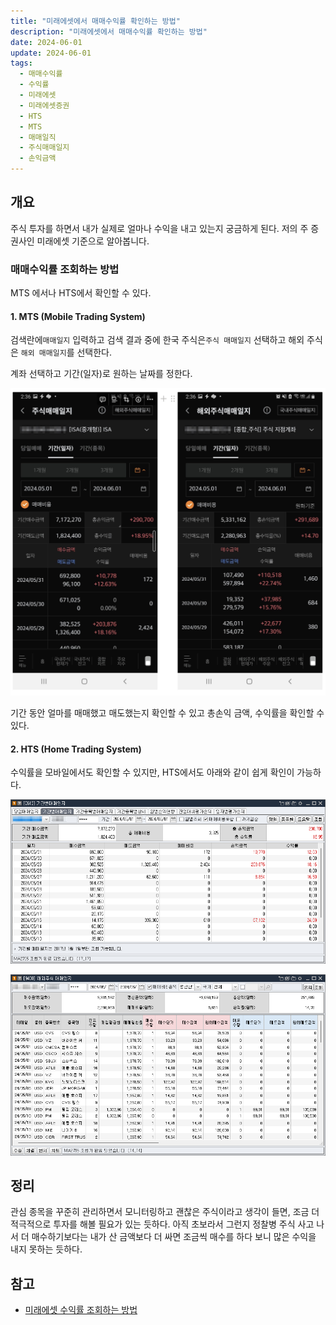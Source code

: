 ```yaml
---
title: "미래에셋에서 매매수익률 확인하는 방법"
description: "미래에셋에서 매매수익률 확인하는 방법"
date: 2024-06-01
update: 2024-06-01
tags:
  - 매매수익률
  - 수익률
  - 미래에셋
  - 미래에셋증권
  - HTS
  - MTS
  - 매매일직
  - 주식매매일지
  - 손익금액
---
```


## 개요

주식 투자를 하면서 내가 실제로 얼마나 수익을 내고 있는지 궁금하게 된다. 저의 주 증권사인 미래에셋 기준으로 알아봅니다.

### 매매수익률 조회하는 방법

MTS 에서나 HTS에서 확인할 수 있다.

#### 1. MTS (Mobile Trading System)

검색란에`매매일지` 입력하고 검색 결과 중에 한국 주식은`주식 매매일지` 선택하고 해외 주식은 `해외 매매일지`를 선택한다.

계좌 선택하고 기간(일자)로 원하는 날짜를 정한다.

![주식 매매일지](image-20240601170119600.png)

기간 동안 얼마를 매매했고 매도했는지 확인할 수 있고 총손익 금액, 수익률을 확인할 수 있다.

#### 2. HTS (Home Trading System)

수익률을 모바일에서도 확인할 수 있지만, HTS에서도 아래와 같이 쉽게 확인이 가능하다.

![주식 매매일지](image-20240601170129758.png)

![주식 매매일지](image-20240601170138056.png)

## 정리

관심 종목을 꾸준히 관리하면서 모니터링하고 괜찮은 주식이라고 생각이 들면, 조금 더 적극적으로 투자를 해볼 필요가 있는 듯하다. 아직 초보라서 그런지 정찰병 주식 사고 나서 더 매수하기보다는 내가 산 금액보다 더 싸면 조금씩 매수를 하다 보니 많은 수익을 내지 못하는 듯하다.

## 참고

- [미래에셋 수익률 조회하는 방법](https://mixingk.tistory.com/120)
